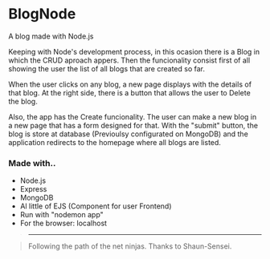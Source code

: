 # BlogNode
A blog made with Node.js

Keeping with Node's development process, in this ocasion there is a Blog in which the CRUD aproach appers. Then the funcionality consist first of all showing the user the list of all blogs that are created so far.

When the user clicks on any blog, a new page displays with the details of that blog. At the right side, there is a button that allows the user to Delete the blog.

Also, the app has the Create funcionality. The user can make a new blog in a new page that has a form designed for that. With the "submit" button, the blog is store at database (Previoulsy configurated on MongoDB) and the application redirects to the homepage where all blogs are listed.

### Made with..

- Node.js
- Express
- MongoDB
- Al little of EJS (Component for user Frontend)
- Run with "nodemon app"
- For the browser: localhost

> ---

> Following the path of the net ninjas. Thanks to Shaun-Sensei.
